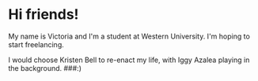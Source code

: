 Hi friends!
====
My name is Victoria and I'm a student at Western University. I'm hoping to start freelancing. 

I would choose Kristen Bell to re-enact my life, with Iggy Azalea playing in the background. 
###:)
